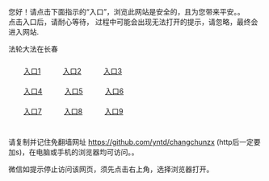 您好！请点击下面指示的“入口”，浏览此网站是安全的，且为您带来平安。。 <br/>
点击入口后，请耐心等待， 过程中可能会出现无法打开的提示，请忽略，最终会进入网站. </br>

法轮大法在长春<br/>
<div style="padding:10px"><a style="margin:20px" target="_blank" href="https://d1aforu9ukfk6v.cloudfront.net/2Qpsp?nljgvos" id="ccLink1" rel="nofollow">入口1</a> <a target="_blank" style="margin:20px" href="https://d1x5tpiclx2xp8.cloudfront.net/2Qpsp?nwreqakf" id="ccLink2" rel="nofollow">入口2</a> <a style="margin:20px" target="_blank" href="https://d37bq2dn5z282r.cloudfront.net/2Qpsp?yjcqudb" id="ccLink3" rel="nofollow">入口3</a></div>

<div style="padding:10px" ><a style="margin:20px" target="_blank" href="https://d1aforu9ukfk6v.cloudfront.net/2Qpsp?nljgvos" id="ccLink4" rel="nofollow">入口4</a> <a style="margin:20px" href="https://d1x5tpiclx2xp8.cloudfront.net/2Qpsp?nwreqakf" target="_blank" id="ccLink5" rel="nofollow">入口5</a> <a style="margin:20px" href="https://d37bq2dn5z282r.cloudfront.net/2Qpsp?yjcqudb" target="_blank" id="ccLink6" rel="nofollow">入口6</a></div>

<div style="padding:10px"><a style="margin:20px" target="_blank" href="https://d1aforu9ukfk6v.cloudfront.net/2Qpsp?nljgvos" id="ccLink7" rel="nofollow">入口7</a> <a style="margin:20px" href="https://d1x5tpiclx2xp8.cloudfront.net/2Qpsp?nwreqakf" target="_blank" id="ccLink8" rel="nofollow">入口8</a> <a style="margin:20px" target="_blank" href="https://d37bq2dn5z282r.cloudfront.net/2Qpsp?yjcqudb" id="ccLink9" rel="nofollow">入口9</a></div>

<br/>



请复制并记住免翻墙网址 https://github.com/yntd/changchunzx (http后一定要加s)，在电脑或手机的浏览器均可访问。。<br/>

微信如提示停止访问该网页，须先点击右上角，选择浏览器打开。
